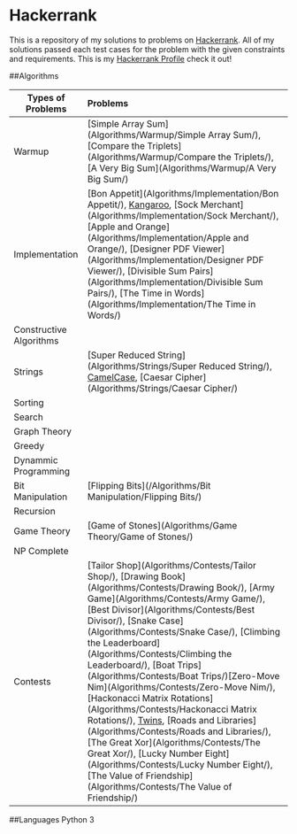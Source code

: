 # Hackerrank
This is a repository of my solutions to problems on [Hackerrank](https://www.hackerrank.com/). All of my solutions passed each test cases for the problem with the given constraints and requirements. This is my [Hackerrank Profile](https://www.hackerrank.com/mariofidalgo) check it out!

##Algorithms

| Types of Problems        | Problems           
| ------------- |:-------------|
| Warmup                  | [Simple Array Sum](Algorithms/Warmup/Simple Array Sum/), [Compare the Triplets](Algorithms/Warmup/Compare the Triplets/), [A Very Big Sum](Algorithms/Warmup/A Very Big Sum/) 
| Implementation          | [Bon Appetit](Algorithms/Implementation/Bon Appetit/), [Kangaroo](Algorithms/Implementation/Kangaroo/), [Sock Merchant](Algorithms/Implementation/Sock Merchant/), [Apple and Orange](Algorithms/Implementation/Apple and Orange/), [Designer PDF Viewer](Algorithms/Implementation/Designer PDF Viewer/), [Divisible Sum Pairs](Algorithms/Implementation/Divisible Sum Pairs/), [The Time in Words](Algorithms/Implementation/The Time in Words/)
| Constructive Algorithms | 
| Strings                 | [Super Reduced String](Algorithms/Strings/Super Reduced String/), [CamelCase](Algorithms/Strings/CamelCase/), [Caesar Cipher](Algorithms/Strings/Caesar Cipher/) 
| Sorting                 | 
| Search                  |   
| Graph Theory            | 
| Greedy                  |  
| Dynammic Programming    | 
| Bit Manipulation        |  [Flipping Bits](/Algorithms/Bit Manipulation/Flipping Bits/)
| Recursion               | 
| Game Theory             |   [Game of Stones](Algorithms/Game Theory/Game of Stones/)
| NP Complete             |    
| Contests                | [Tailor Shop](Algorithms/Contests/Tailor Shop/), [Drawing Book](Algorithms/Contests/Drawing Book/), [Army Game](Algorithms/Contests/Army Game/), [Best Divisor](Algorithms/Contests/Best Divisor/), [Snake Case](Algorithms/Contests/Snake Case/), [Climbing the Leaderboard](Algorithms/Contests/Climbing the Leaderboard/), [Boat Trips](Algorithms/Contests/Boat Trips/)[Zero-Move Nim](Algorithms/Contests/Zero-Move Nim/), [Hackonacci Matrix Rotations](Algorithms/Contests/Hackonacci Matrix Rotations/), [Twins](Algorithms/Contests/Twins/), [Roads and Libraries](Algorithms/Contests/Roads and Libraries/), [The Great Xor](Algorithms/Contests/The Great Xor/), [Lucky Number Eight](Algorithms/Contests/Lucky Number Eight/), [The Value of Friendship](Algorithms/Contests/The Value of Friendship/)

##Languages
Python 3

